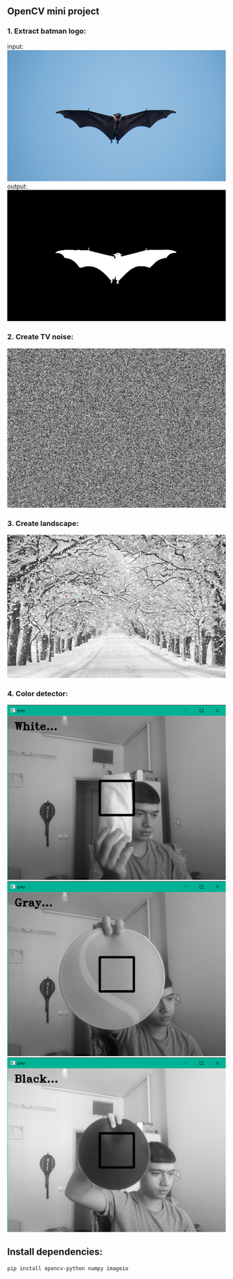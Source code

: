 ## OpenCV mini project


### 1. Extract batman logo:

input:
![img](1%20-%20batman/input.png)
output:
![img](1%20-%20batman/output.png)

### 2. Create TV noise:

![img](2%20-%20TV%20noise/noise.png)

### 3. Create landscape:

![img](3%20-%20landscape/winter.png)

### 4. Color detector:

![img](4%20-%20color%20detector/white.png)
![img](4%20-%20color%20detector/gray.png)
![img](4%20-%20color%20detector/black.png)

## Install dependencies:
```
pip install opencv-python numpy imageio
```
